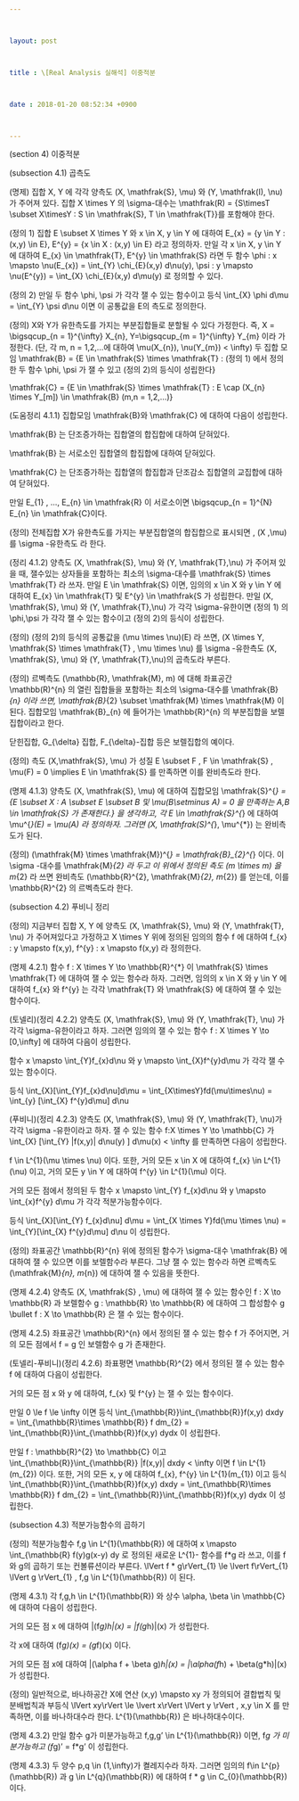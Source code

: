 ```yaml
---



layout: post



title : \[Real Analysis 실해석] 이중적분



date : 2018-01-20 08:52:34 +0900



---
```


(section 4) 이중적분

(subsection 4.1) 곱측도

(명제) 집합 X, Y 에 각각 양측도 (X, \mathfrak{S}, \mu) 와 (Y, \mathfrak(I), \nu) 가 주어져 있다. 집합 X \times Y 의 \sigma-대수는 \mathfrak(R) = {S\timesT \subset X\timesY : S \in \mathfrak{S}, T \in \mathfrak{T}}를 포함해야 한다.

(정의 1) 집합 E \subset X \times Y 와 x \in X, y \in Y 에 대하여 E_{x} = {y \in Y : (x,y) \in E}, E^{y} = {x \in X : (x,y) \in E} 라고 정의하자. 만일 각 x \in X, y \in Y 에 대하여 E_{x} \in \mathfrak{T}, E^{y} \in \mathfrak{S} 라면 두 함수 \phi : x \mapsto \nu(E_{x}) = \int_{Y} \chi_{E}(x,y) d\nu(y), \psi : y \mapsto \nu(E^{y}) = \int_{X} \chi_{E}(x,y) d\mu(y) 로 정의할 수 있다. 

(정의 2) 만일 두 함수 \phi, \psi 가 각각 잴 수 있는 함수이고 등식 \int_{X} \phi d\mu = \int_{Y} \psi d\nu 이면 이 공통값을 E의 측도로 정의한다.

(정의) X와 Y가 유한측도를 가지는 부분집합들로 분할될 수 있다 가정한다. 즉, X = \bigsqcup_{n = 1}^{\infty} X_{n}, Y=\bigsqcup_{m = 1}^{\infty} Y_{m} 이라 가정한다. (단, 각 m, n = 1,2,…에 대하여 \mu(X_{n}), \nu(Y_{m}) < \infty) 두 집합 모임 \mathfrak{B} = {E \in \mathfrak{S} \times \mathfrak{T} : (정의 1) 에서 정의한 두 함수 \phi, \psi 가 잴 수 있고 (정의 2)의 등식이 성립한다}

\mathfrak{C} = {E \in \mathfrak{S} \times \mathfrak{T} : E \cap (X_{n} \times Y_[m]) \in \mathfrak{B} (m,n = 1,2,…)}

(도움정리 4.1.1) 집합모임 \mathfrak{B}와 \mathfrak{C} 에 대하여 다음이 성립한다.

\mathfrak{B} 는 단조증가하는 집합열의 합집합에 대하여 닫혀있다. 

\mathfrak{B} 는 서로소인 집합열의 합집합에 대하여 닫혀있다.

\mathfrak{C} 는 단조증가하는 집합열의 합집합과 단조감소 집합열의 교집합에 대하여 닫혀있다.

만일 E_{1} , …, E_{n} \in \mathfrak{R} 이 서로소이면 \bigsqcup_{n = 1}^{N} E_{n} \in \mathfrak{C}이다.

(정의) 전체집합 X가 유한측도를 가지는 부분집합열의 합집합으로 표시되면 , (X ,\mu) 를 \sigma -유한측도 라 한다.

(정리 4.1.2) 양측도 (X, \mathfrak{S}, \mu) 와 (Y, \mathfrak{T},\nu) 가 주어져 있을 때, 잴수있는 상자들을 포함하는 최소의 \sigma-대수를 \mathfrak{S} \times \mathfrak{T} 라 쓰자. 만일 E \in \mathfrak{S} 이면, 임의의 x \in X 와 y \in Y 에 대하여 E_{x} \in \mathfrak{T} 및 E^{y} \in \mathfrak{S 가 성립한다. 만일 (X, \mathfrak{S}, \mu) 와 (Y, \mathfrak{T},\nu) 가 각각 \sigma-유한이면 (정의 1) 의 \phi,\psi 가 각각 잴 수 있는 함수이고 (정의 2)의 등식이 성립한다.

(정의) (정의 2)의 등식의 공통값을 (\mu \times \nu)(E) 라 쓰면, (X \times Y, \mathfrak{S} \times \mathfrak{T} ,  \mu \times \nu) 를  \sigma -유한측도 (X, \mathfrak{S}, \mu) 와 (Y, \mathfrak{T},\nu)의 곱측도라 부른다.

(정의) 르벡측도 (\mathbb{R}, \mathfrak{M}, m) 에 대해 좌표공간 \mathbb(R)^{n} 의 열린 집합들을 포함하는 최소의 \sigma-대수를 \mathfrak{B}_{n} 이라 쓰면, \mathfrak{B}_{2} \subset \mathfrak{M} \times \mathfrak{M} 이 된다. 집합모임 \mathfrak{B}_{n} 에 들어가는 \mathbb{R}^{n} 의 부분집합을 보렐집합이라고 한다. 

닫힌집합, G_{\delta} 집합, F_{\delta}-집합 등은 보렐집합의 예이다.

(정의) 측도 (X,\mathfrak{S}, \mu) 가 성질 E \subset F , F \in \mathfrak{S} , \mu(F) = 0 \implies E \in \mathfrak{S} 를 만족하면 이를 완비측도라 한다.

(명제 4.1.3) 양측도 (X, \mathfrak{S}, \mu) 에 대하여 집합모임 \mathfrak{S}^{*} = {E \subset X : A \subset E \subset B 및 \mu(B\setminus A) = 0 을 만족하는 A,B \in \mathfrak{S} 가 존재한다.} 을 생각하고, 각 E \in \mathfrak{S}^{*} 에 대하여 \mu^{*}(E) = \mu(A) 라 정의하자. 그러면 (X, \mathfrak(S)^{*}, \mu^{*}) 는 완비측도가 된다.

(정의) (\mathfrak{M} \times \mathfrak{M})^{*} = \mathfrak{B}_{2}^{*} 이다. 이 \sigma -대수를 \mathfrak{M}_{2} 라 두고 이 위에서 정의된 측도 (m \times m) 을 m_{2} 라 쓰면 완비측도 (\mathbb{R}^{2}, \mathfrak{M}_{2}, m_{2}) 를 얻는데, 이를 \mathbb{R}^{2} 의 르벡측도라 한다.

(subsection 4.2) 푸비니 정리

(정의) 지금부터 집합 X, Y 에 양측도 (X, \mathfrak{S}, \mu) 와 (Y, \mathfrak{T}, \nu) 가 주어져있다고 가정하고 X \times Y 위에 정의된 임의의 함수 f 에 대하여 f_{x} : y \mapsto f(x,y), f^{y} : x \mapsto f(x,y) 라 정의한다.

(명제 4.2.1) 함수 f : X \times Y \to \mathbb{R}^{*} 이 \mathfrak{S} \times \mathfrak{T} 에 대하여 잴 수 있는 함수라 하자. 그러면, 임의의 x \in X 와 y \in Y 에 대하여 f_{x} 와 f^{y} 는 각각 \mathfrak{T} 와 \mathfrak{S} 에 대하여 잴 수 있는 함수이다.

(토넬리)(정리 4.2.2) 양측도 (X, \mathfrak{S}, \mu) 와 (Y, \mathfrak{T}, \nu) 가 각각 \sigma-유한이라고 하자. 그러면 임의의 잴 수 있는 함수 f : X \times Y \to [0,\infty] 에 대하여 다음이 성립한다.

함수 x \mapsto \int_{Y}f_{x}d\nu 와 y \mapsto \int_{X}f^{y}d\mu 가 각각 잴 수 있는 함수이다.

등식 \int_{X}[\int_{Y}f_{x}d\nu]d\mu = \int_{X\timesY}fd(\mu\times\nu) = \int_{y} [\int_{X} f^{y}d\mu] d\nu

(푸비니)(정리 4.2.3) 양측도 (X, \mathfrak{S}, \mu) 와 (Y, \mathfrak{T}, \nu)가 각각 \sigma -유한이라고 하자. 잴 수 있는 함수 f:X \times Y \to \mathbb{C} 가 \int_{X} [\int_{Y} |f(x,y)| d\nu(y) ] d\mu(x) < \infty 를 만족하면 다음이 성립한다.

f \in L^{1}(\mu \times \nu) 이다. 또한, 거의 모든 x \in X 에 대하여 f_{x} \in L^{1}(\nu) 이고, 거의 모든 y \in Y 에 대하여 f^{y} \in L^{1}(\mu) 이다.

거의 모든 점에서 정의된 두 함수 x \mapsto \int_{Y} f_{x}d\nu 와 y \mapsto \int_{x}f^{y} d\mu 가 각각 적분가능함수이다.

등식 \int_{X}[\int_{Y} f_{x}d\nu] d\mu = \int_{X \times Y}fd(\mu \times \nu) = \int_{Y}[\int_{X} f^{y}d\mu] d\nu 이 성립한다.

(정의) 좌표공간 \mathbb{R}^{n} 위에 정의된 함수가 \sigma-대수 \mathfrak{B} 에 대하여 잴 수 있으면 이를 보렐함수라 부른다. 그냥 잴 수 있는 함수라 하면 르벡측도 (\mathfrak{M}_{n}, m_{n}) 에 대하여 잴 수 있음을 뜻한다.

(명제 4.2.4) 양측도 (X, \mathfrak{S} , \mu) 에 대하여 잴 수 있는 함수인 f : X \to \mathbb{R} 과 보렐함수 g : \mathbb{R} \to \mathbb{R} 에 대하여 그 합성함수 g \bullet f : X \to \mathbb{R} 은 잴 수 있는 함수이다.

(명제 4.2.5) 좌표공간 \mathbb{R}^{n} 에서 정의된 잴 수 있는 함수 f 가 주어지면, 거의 모든 점에서 f = g 인 보렐함수 g 가 존재한다.

(토넬리-푸비니)(정리 4.2.6) 좌표평면 \mathbb{R}^{2} 에서 정의된 잴 수 있는 함수 f 에 대하여 다음이 성립한다.

거의 모든 점 x 와 y 에 대하여, f_{x} 및 f^{y} 는 잴 수 있는 함수이다.

만일 0 \le f \le \infty 이면 등식 \int_{\mathbb{R}}\int_{\mathbb{R}}f(x,y) dxdy = \int_{\mathbb{R}\times \mathbb{R}} f dm_{2} = \int_{\mathbb{R}}\int_{\mathbb{R}}f(x,y) dydx 이 성립한다.

만일 f : \mathbb{R}^{2} \to \mathbb{C} 이고 \int_{\mathbb{R}}\int_{\mathbb{R}} |f(x,y)| dxdy < \infty 이면 f \in L^{1}(m_{2}) 이다. 또한, 거의 모든 x, y 에 대하여 f_{x}, f^{y} \in L^{1}(m_{1}) 이고 등식 \int_{\mathbb{R}}\int_{\mathbb{R}}f(x,y) dxdy = \int_{\mathbb{R}\times \mathbb{R}} f dm_{2} = \int_{\mathbb{R}}\int_{\mathbb{R}}f(x,y) dydx 이 성립한다.

(subsection 4.3) 적분가능함수의 곱하기

(정의) 적분가능함수 f,g \in L^{1}(\mathbb{R}) 에 대하여 x \mapsto \int_{\mathbb{R} f(y)g(x-y) dy 로 정의된 새로운 L^{1}- 함수를 f*g 라 쓰고, 이를 f 와 g의 곱하기 또는 컨볼류션이라 부른다. \lVert f * g\rVert_{1} \le \lvert f\rVert_{1} \lVert g \rVert_{1} , f,g \in L^{1}(\mathbb{R}) 이 된다.

(명제 4.3.1) 각 f,g,h \in L^{1}(\mathbb{R}) 와 상수 \alpha, \beta \in \mathbb{C} 에 대하여 다음이 성립한다.

거의 모든 점 x 에 대하여 |(f*g)*h|(x) = |f*(g*h)|(x) 가 성립한다.

각 x에 대하여 (f*g)(x) = (g*f)(x) 이다.

거의 모든 점 x에 대하여 |(\alpha f + \beta g)*h|(x) = |\alpha(f*h) + \beta(g*h)|(x) 가 성립한다.

(정의) 일반적으로, 바나하공간 X에 연산 (x,y) \mapsto xy 가 정의되어 결합법칙 및 분배법칙과 부등식 \lVert xy\rVert \le \lvert x\rVert \lVert y \rVert , x,y \in X 를 만족하면, 이를 바나하대수라 한다. L^{1}(\mathbb{R}) 은 바나하대수이다.

(명제 4.3.2) 만일 함수 g가 미분가능하고 f,g,g’ \in L^{1}(\mathbb{R}) 이면, f*g 가 미분가능하고 (f*g)’ = f*g’ 이 성립한다.

(명제 4.3.3) 두 양수 p,q \in (1,\infty)가 켤레지수라 하자. 그러면 임의의 f\in L^{p}(\mathbb{R}) 과 g \in L^{q}(\mathbb{R}) 에 대하여 f * g \in C_{0}(\mathbb{R}) 이다.

